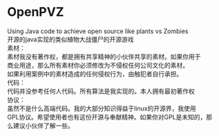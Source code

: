 # OpenPVZ
Using Java code to achieve open source like plants vs Zombies</br>
开源的java实现的类似植物大战僵尸的开源游戏
</br>
素材：</br>
素材我没有著作权，都是拥有共享精神的小伙伴共享的素材。如果你用于<br>
商业用途，那么所有素材你必须修改为不侵权任何公司文化的素材。</br>
如果利用案例中的素材造成的任何侵权行为，由触犯者自行承担。</br>
代码：</br>
代码并没参考任何人代码。所有算法是我实现的。本人拥有最初著作权</br>
协议：</br>
虽然不是什么高端代码。我的大部分知识得益于linux的开源界，我使用<br>
GPL协议。希望使用者也有这份开源与奉献精神。如果你对GPL是未知的，那</br>么建议小伙伴了解一些。
